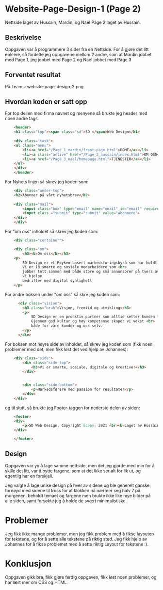 # Website-Page-Design-1 (Page 2)
Nettside laget av Hussain, Mardin, og Nael
Page 2 laget av Hussain.

## Beskrivelse

Oppgaven var å programmere 3 sider fra en Nettside. For å gjøre det litt enklere, så fordelte jeg oppgavene mellom 2 andre, som at Mardin jobbet med Page 1, jeg jobbet med Page 2 og Nael jobbet med Page 3

## Forventet resultat

På Teams:
website-page-design-2.png

## Hvordan koden er satt opp

For top dellen med firma navnet og menyene så brukte jeg header med noen andre tags:

```html
    <header>
    <h1 class="top"><span class="sd">SD </span>Web Design</h1>
    
    <div class="task">
    <ul class="menu">
        <li><a href="/Page_1_mardin/front-page.html">HOME</a></li>
        <li><a class="active" href="/Page_2_hussain/index.html">OM OSS</a></li>
        <li><a href="/Page_3_nael/homepage.html">TJENESTER</a></li>
    </ul>
    </div>
    </header>
```

For Nyhets linjen så skrev jeg koden som:

```html
    <div class="under-top">
    <h2>Abonner på vårt nyhetsbrev</h2>
    
    <div class="mail">
        <input class="box" type="email" name="email" id="email" required placeholder="Skriv eposten ...">
        <input class ="submit" type="submit" value="Abonnere">
    </div>
    </div>
```

For "om oss" inholdet så skrev jeg koden som:
```html
    <div class="container">

    <div class="om">
        <h3><b>Om oss</b></h3>
    <p>
        SD Design er et Røyken basert markedsforingsbyrå som har holdt på i over 20 år. 
        Vi er 18 smarte og sosiale medarbeidere som <br>
        jobber tett sammen med både store og små annonsorer på tvers av design, web, SEM, SEO og sosiale medier. <br> 
        Vi hjelpe
        bedrifter med digital synlighetl
    </p>
```

For andre boksen under "om oss" så skrv jeg koden som:
```html
      <div class="vision">
        <h3 class="bruh">Visjon, fremtid og utvikling</h3>
        <p>
            SD Design er en proaktiv partner som alltid setter kunden først. 
            Gjennom god kultur og høy kompetanse skaper vi vekst <br>
            både for våre kunder og oss selv.
        </p>
      </div>
```

For boksen mot høyre side av inholdet, så skrev jeg koden som (fikk noen problemer med det, men fikk løst det ved hjelp av Johannes):
```html 
    <div class="side">
        <div class="side-top">
            <h3>Vi er smarte, sosiale, digitale og kreative!</h3>
        </div>
        

        <div class="side-bottom">
            <p>Markedsførere med passion for resultater</p>
        </div>
    </div>
```

og til slutt, så brukte jeg Footer-taggen for nederste delen av siden:
```html 
    <footer>
    <div>
        <p>SD Web Design, Copyright &copy; 2021 <br><b>Laget av Hussain</b></p>
    </div>

    </footer>

```

## Design
Oppgaven var yo å lage samme nettside, men det jeg gjorde med min for å skille det litt, var å bytte fargene, som at det ikke ser alt for lik ut, og egentlig har en forskjell.

Jeg valgte å lage unike design på hver av sidene og ble generelt ganske fornøyd med sidene til tross for at klokken nå nærmer seg halv 7 på morgenen.
beholdt temaet og fargene men brukte ikke like mye bilder på alle siden, samt forsøkte jeg å holde de svært minimalistiske.

# Problemer
Jeg fikk ikke mange problemer, men jeg fikk problem med å fikse layouten for tekstene, og for å sette alle tekstene på riktig sted. Jeg fikk hjelp av Johannes for å fikse problemet med å sette riktig Layout for tekstene :).

# Konklusjon
Oppgaven gikk bra, fikk gjøre ferdig oppgaven, fikk løst noen problemer, og har lært mer om CSS og HTML. 


